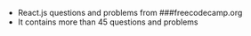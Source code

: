 - React.js questions and problems from ###freecodecamp.org
- It contains more than 45 questions and problems
